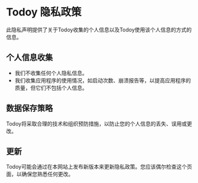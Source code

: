 # Todoy 隐私政策

此隐私声明提供了关于Todoy收集的个人信息以及Todoy使用该个人信息的方式的信息。

## 个人信息收集

- 我们不收集任何个人隐私信息。
- 我们收集应用程序的使用情况，如启动次数、崩溃报告等，以提高应用程序的质量，但它们不包括个人信息。

## 数据保存策略

Todoy将采取合理的技术和组织预防措施，以防止您的个人信息的丢失、误用或更改。

## 更新

Todoy可能会通过在本网站上发布新版本来更新隐私政策。您应该偶尔检查这个页面，以确保您熟悉任何更改。